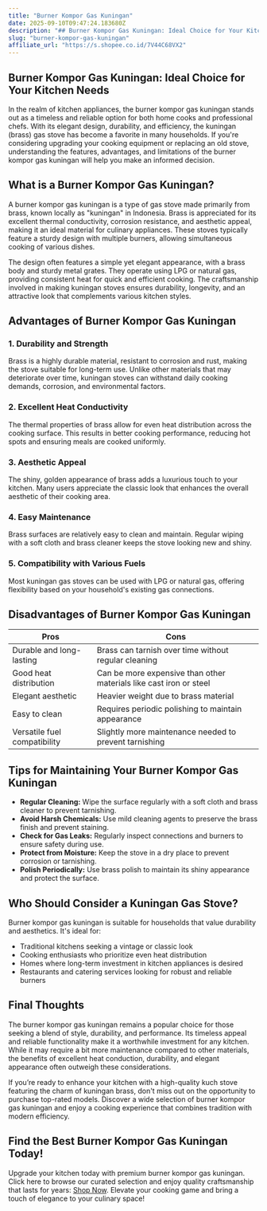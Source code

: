 ```yaml
---
title: "Burner Kompor Gas Kuningan"
date: 2025-09-10T09:47:24.183680Z
description: "## Burner Kompor Gas Kuningan: Ideal Choice for Your Kitchen Needs..."
slug: "burner-kompor-gas-kuningan"
affiliate_url: "https://s.shopee.co.id/7V44C68VX2"
---
```

## Burner Kompor Gas Kuningan: Ideal Choice for Your Kitchen Needs

In the realm of kitchen appliances, the burner kompor gas kuningan stands out as a timeless and reliable option for both home cooks and professional chefs. With its elegant design, durability, and efficiency, the kuningan (brass) gas stove has become a favorite in many households. If you're considering upgrading your cooking equipment or replacing an old stove, understanding the features, advantages, and limitations of the burner kompor gas kuningan will help you make an informed decision.

## What is a Burner Kompor Gas Kuningan?

A burner kompor gas kuningan is a type of gas stove made primarily from brass, known locally as "kuningan" in Indonesia. Brass is appreciated for its excellent thermal conductivity, corrosion resistance, and aesthetic appeal, making it an ideal material for culinary appliances. These stoves typically feature a sturdy design with multiple burners, allowing simultaneous cooking of various dishes.

The design often features a simple yet elegant appearance, with a brass body and sturdy metal grates. They operate using LPG or natural gas, providing consistent heat for quick and efficient cooking. The craftsmanship involved in making kuningan stoves ensures durability, longevity, and an attractive look that complements various kitchen styles.

## Advantages of Burner Kompor Gas Kuningan

### 1. Durability and Strength

Brass is a highly durable material, resistant to corrosion and rust, making the stove suitable for long-term use. Unlike other materials that may deteriorate over time, kuningan stoves can withstand daily cooking demands, corrosion, and environmental factors.

### 2. Excellent Heat Conductivity

The thermal properties of brass allow for even heat distribution across the cooking surface. This results in better cooking performance, reducing hot spots and ensuring meals are cooked uniformly.

### 3. Aesthetic Appeal

The shiny, golden appearance of brass adds a luxurious touch to your kitchen. Many users appreciate the classic look that enhances the overall aesthetic of their cooking area.

### 4. Easy Maintenance

Brass surfaces are relatively easy to clean and maintain. Regular wiping with a soft cloth and brass cleaner keeps the stove looking new and shiny.

### 5. Compatibility with Various Fuels

Most kuningan gas stoves can be used with LPG or natural gas, offering flexibility based on your household's existing gas connections.

## Disadvantages of Burner Kompor Gas Kuningan

| Pros | Cons |
|-------|--------|
| Durable and long-lasting | Brass can tarnish over time without regular cleaning |
| Good heat distribution | Can be more expensive than other materials like cast iron or steel |
| Elegant aesthetic | Heavier weight due to brass material |
| Easy to clean | Requires periodic polishing to maintain appearance |
| Versatile fuel compatibility | Slightly more maintenance needed to prevent tarnishing |

## Tips for Maintaining Your Burner Kompor Gas Kuningan

- **Regular Cleaning:** Wipe the surface regularly with a soft cloth and brass cleaner to prevent tarnishing.
- **Avoid Harsh Chemicals:** Use mild cleaning agents to preserve the brass finish and prevent staining.
- **Check for Gas Leaks:** Regularly inspect connections and burners to ensure safety during use.
- **Protect from Moisture:** Keep the stove in a dry place to prevent corrosion or tarnishing.
- **Polish Periodically:** Use brass polish to maintain its shiny appearance and protect the surface.

## Who Should Consider a Kuningan Gas Stove?

Burner kompor gas kuningan is suitable for households that value durability and aesthetics. It's ideal for:

- Traditional kitchens seeking a vintage or classic look
- Cooking enthusiasts who prioritize even heat distribution
- Homes where long-term investment in kitchen appliances is desired
- Restaurants and catering services looking for robust and reliable burners

## Final Thoughts

The burner kompor gas kuningan remains a popular choice for those seeking a blend of style, durability, and performance. Its timeless appeal and reliable functionality make it a worthwhile investment for any kitchen. While it may require a bit more maintenance compared to other materials, the benefits of excellent heat conduction, durability, and elegant appearance often outweigh these considerations.

If you’re ready to enhance your kitchen with a high-quality kuch stove featuring the charm of kuningan brass, don't miss out on the opportunity to purchase top-rated models. Discover a wide selection of burner kompor gas kuningan and enjoy a cooking experience that combines tradition with modern efficiency.

## Find the Best Burner Kompor Gas Kuningan Today!

Upgrade your kitchen today with premium burner kompor gas kuningan. Click here to browse our curated selection and enjoy quality craftsmanship that lasts for years: [Shop Now](https://s.shopee.co.id/7V44C68VX2). Elevate your cooking game and bring a touch of elegance to your culinary space!